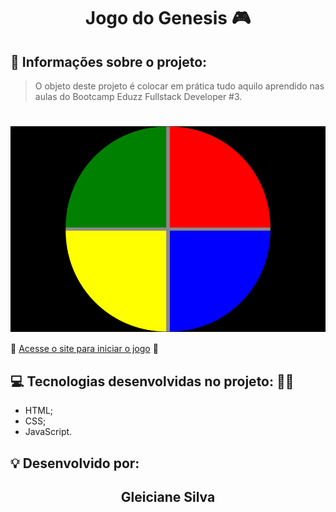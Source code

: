 <h1 align="center"> Jogo do Genesis 🎮 </h1>

## 💬 Informações sobre o projeto:

> O objeto deste projeto é colocar em prática tudo aquilo aprendido nas aulas do Bootcamp Eduzz Fullstack Developer #3.

<h1 align="center"> 
  <img align="center" src="gleicianesilva.github.io_jogo-do-genesis_ (1).png" alt="Imagem de vizualização do site">
  </img>
</h1>

🚀 [Acesse o site para iniciar o jogo](https://gleicianesilva.github.io/jogo-do-genesis/) 🚀

## 💻 Tecnologias desenvolvidas no projeto: 👨‍💻

- HTML;
- CSS;
- JavaScript.



## 💡 Desenvolvido por:

<h2 align="center">Gleiciane Silva</h2>


